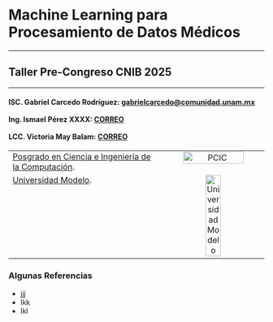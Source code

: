 # Machine Learning para Procesamiento de Datos Médicos
---
## Taller Pre-Congreso CNIB 2025
---
<table>
  <tr>
      <h4>ISC. Gabriel Carcedo Rodríguez: <a href= "mailto:gabrielcarcedo@comunidad.unam.mx">gabrielcarcedo@comunidad.unam.mx</a> 
      <br>
      <br>
      Ing. Ismael Pérez XXXX: <a href= "mailto:CORREO">CORREO</a>
      <br>
      <br>
      LCC. Victoria May Balam: <a href= "mailto:CORREO">CORREO</a> </h4>
  </tr>
  <tr>
    <td width="60%" valign="top">
      <!-- Content for Column 1 -->
      <a href="https://www.pcic.unam.mx/">Posgrado en Ciencia e Ingeniería de la Computación</a>.
    </td>
    <td width="40%" valign="top" style="text-align: center;">
      <!-- Content for Column 2 -->
      <a href="https://www.pcic.unam.mx/">
        <img src="https://pcic.posgrado.unam.mx/wp-content/uploads/Ciencia-e-Ingenieria-de-la-Computacion_color.png" alt="PCIC" style="width:80%; height:auto;">
      </a>
    </td>
  </tr>
  <tr>
    <td width="60%" valign="top">
      <!-- Content for Column 1 -->
      <a href="https://www.unimodelo.edu.mx/merida">Universidad Modelo</a>.
    </td>
    <td width="40%" valign="top" style="text-align: center;">
      <!-- Content for Column 2 -->
      <a href="https://www.unimodelo.edu.mx/merida">
        <img src="https://servicios.unimodelo.edu.mx/merida/upa/images/appsmodelo.png" alt="Universidad Modelo" style="width:40%; height:auto;">
      </a>
    </td>
  </tr>

</table>

### Algunas Referencias

- jjj
- lkk
- lkl
